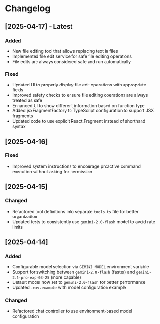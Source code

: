 # Changelog

## [2025-04-17] - Latest

### Added
- New file editing tool that allows replacing text in files
- Implemented file edit service for safe file editing operations
- File edits are always considered safe and run automatically

### Fixed
- Updated UI to properly display file edit operations with appropriate fields
- Improved safety checks to ensure file editing operations are always treated as safe
- Enhanced UI to show different information based on function type
- Added jsxFragmentFactory to TypeScript configuration to support JSX fragments
- Updated code to use explicit React.Fragment instead of shorthand syntax

## [2025-04-16]

### Fixed
- Improved system instructions to encourage proactive command execution without asking for permission

## [2025-04-15]

### Changed
- Refactored tool definitions into separate `tools.ts` file for better organization
- Updated tests to consistently use `gemini-2.0-flash` model to avoid rate limits

## [2025-04-14]

### Added
- Configurable model selection via `GEMINI_MODEL` environment variable
- Support for switching between `gemini-2.0-flash` (faster) and `gemini-2.5-pro-exp-03-25` (more capable)
- Default model now set to `gemini-2.0-flash` for better performance
- Updated `.env.example` with model configuration example

### Changed
- Refactored chat controller to use environment-based model configuration